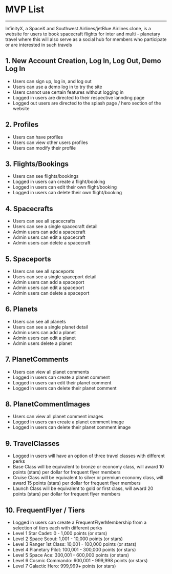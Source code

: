 # MVP List 

---

InfinityX, a SpaceX and Southwest Airlines/jetBlue Airlines clone, is a website for users to book spacecraft flights for inter and multi - planetary travel where this will also serve as a social hub for members who participate or are interested in such travels

## 1. New Account Creation, Log In, Log Out, Demo Log In

- Users can sign up, log in, and log out
- Users can use a demo log in to try the site
- Users cannot use certain features without logging in
- Logged in users are directed to their respective lannding page
- Logged out users are directed to the splash page / hero section of the website

## 2. Profiles

- Users can have profiles
- Users can view other users profiles
- Users can modify their profile

## 3. Flights/Bookings

- Users can see flights/bookings
- Logged in users can create a flight/booking
- Logged in users can edit their own flight/booking
- Logged in users can delete their own flight/booking

## 4. Spacecrafts

- Users can see all spacecrafts
- Users can see a single spacecraft detail
- Admin users can add a spacecraft
- Admin users can edit a spacecraft
- Admin users can delete a spacecraft

## 5. Spaceports

- Users can see all spaceports
- Users can see a single spaceport detail
- Admin users can add a spaceport
- Admin users can edit a spaceport
- Admin users can delete a spaceport

## 6. Planets

- Users can see all planets
- Users can see a single planet detail
- Admin users can add a planet
- Admin users can edit a planet
- Admin users delete a planet

## 7. PlanetComments

- Users can view all planet comments
- Logged in users can create a planet comment
- Logged in users can edit their planet comment
- Logged in users can delete their planet comment

## 8. PlanetCommentImages

- Users can view all planet comment images
- Logged in users can create a planet comment image
- Logged in users can delete their planet comment image

## 9. TravelClasses

- Logged in users will have an option of three travel classes with different perks
- Base Class will be equivalent to bronze or economy class, will award 10 points (stars) per dollar for frequent flyer members
- Cruise Class will be equivalent to silver or premium economy class, will award 15 points (stars) per dollar for frequent flyer members
- Launch Class will be equivalent to gold or first class, will award 20 points (stars) per dollar for frequent flyer members

## 10. FrequentFlyer / Tiers

- Logged in users can create a FrequentFlyerMembership from a selection of tiers each with different perks
- Level 1 Star Cadet: 0 - 1,000 points (or stars)
- Level 2 Space Scout: 1,001 - 10,000 points (or stars)
- Level 3 Ranger 1st Class: 10,001 - 100,000 points (or stars)
- Level 4 Planetary Pilot: 100,001 - 300,000 points (or stars)
- Level 5 Space Ace: 300,001 - 600,000 points (or stars)
- Level 6 Cosmic Commando: 600,001 - 999,998 points (or stars)
- Level 7 Galactic Hero: 999,999+ points (or stars)